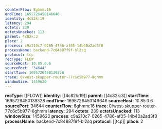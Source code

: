 ```yaml
---
counterFlow: 8ghmm:16
endTime: 1695726450146646
identity: 4c82k:19
latency: 294
octets: 239
octetsUnacked: 113
parent: 4c82k:3
place: 2
process: c9a210c7-0265-4786-af05-14b40a2ad3f8
processName: backend-7c84887f9f-bl2sq
protocol: tcp
recType: FLOW
sourceHost: 10.85.0.6
sourcePort: '34644'
startTime: 1695726450139328
trace: 0/west-skupper-router-77c6c5b977-8ghmm
windowSize: 1459620
---
```

**recType**: [[FLOW]]
**identity**: [[4c82k:19]]
**parent**: [[4c82k:3]]
**startTime**: 1695726450139328
**endTime**: 1695726450146646
**sourceHost**: 10.85.0.6
**sourcePort**: 34644
**counterFlow**: 8ghmm:16
**trace**: 0/west-skupper-router-77c6c5b977-8ghmm
**latency**: 294
**octets**: 239
**octetsUnacked**: 113
**windowSize**: 1459620
**process**: c9a210c7-0265-4786-af05-14b40a2ad3f8
**processName**: backend-7c84887f9f-bl2sq
**protocol**: [[tcp]]
**place**: 2